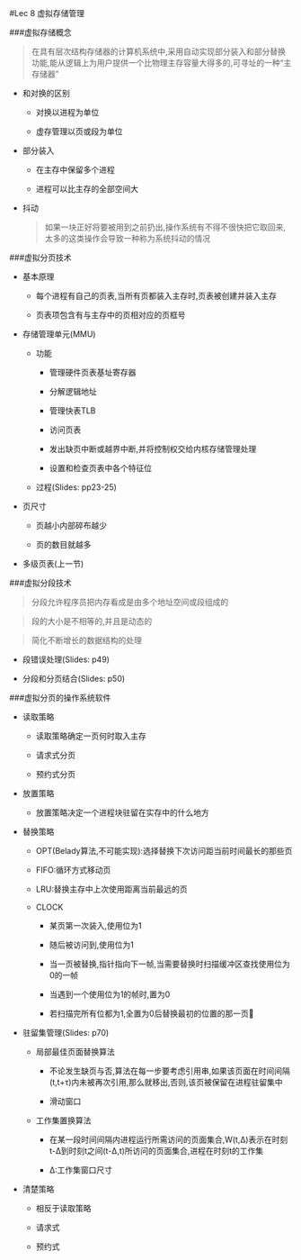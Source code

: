 #Lec 8 虚拟存储管理

###虚拟存储概念

> 在具有层次结构存储器的计算机系统中,采用自动实现部分装入和部分替换功能,能从逻辑上为用户提供一个比物理主存容量大得多的,可寻址的一种“主存储器”

+ 和对换的区别

	- 对换以进程为单位
	
	- 虚存管理以页或段为单位
	
+ 部分装入
	
	- 在主存中保留多个进程
	
	- 进程可以比主存的全部空间大
	
+ 抖动

	> 如果一块正好将要被用到之前扔出,操作系统有不得不很快把它取回来,太多的这类操作会导致一种称为系统抖动的情况
	
###虚拟分页技术

+ 基本原理

	- 每个进程有自己的页表,当所有页都装入主存时,页表被创建并装入主存
	
	- 页表项包含有与主存中的页相对应的页框号

+ 存储管理单元(MMU)

	- 功能
	
		+ 管理硬件页表基址寄存器		
		+ 分解逻辑地址		+ 管理快表TLB		
		+ 访问页表		+ 发出缺页中断或越界中断,并将控制权交给内核存储管理处理	
		+ 设置和检查页表中各个特征位
	
	- 过程(Slides: pp23-25)

+ 页尺寸

	- 页越小内部碎布越少
	
	- 页的数目就越多
	
+ 多级页表(上一节)
	###虚拟分段技术

> 分段允许程序员把内存看成是由多个地址空间或段组成的

> 段的大小是不相等的,并且是动态的

> 简化不断增长的数据结构的处理

+ 段错误处理(Slides: p49)
+ 分段和分页结合(Slides: p50)###虚拟分页的操作系统软件
+ 读取策略
	- 读取策略确定一页何时取入主存
	- 请求式分页
	- 预约式分页
+ 放置策略
	- 放置策略决定一个进程块驻留在实存中的什么地方
+ 替换策略
	- OPT(Belady算法,不可能实现):选择替换下次访问距当前时间最长的那些页
	- FIFO:循环方式移动页
	- LRU:替换主存中上次使用距离当前最远的页

	- CLOCK
		
		+ 某页第一次装入,使用位为1
		
		+ 随后被访问到,使用位为1
		
		+ 当一页被替换,指针指向下一帧,当需要替换时扫描缓冲区查找使用位为0的一帧
		
		+ 当遇到一个使用位为1的帧时,置为0
		
		+ 若扫描完所有位都为1,全置为0后替换最初的位置的那一页
+ 驻留集管理(Slides: p70)	
	- 局部最佳页面替换算法
	
		+ 不论发生缺页与否,算法在每一步要考虑引用串,如果该页面在时间间隔(t,t+τ)内未被再次引用,那么就移出,否则,该页被保留在进程驻留集中
		
		+ 滑动窗口
		
	- 工作集置换算法
	
		+ 在某一段时间间隔内进程运行所需访问的页面集合,W(t,Δ)表示在时刻t-Δ到时刻t之间(t-Δ,t)所访问的页面集合,进程在时刻t的工作集
		
		+ Δ:工作集窗口尺寸
+ 清楚策略
	- 相反于读取策略
	- 请求式
	- 预约式
